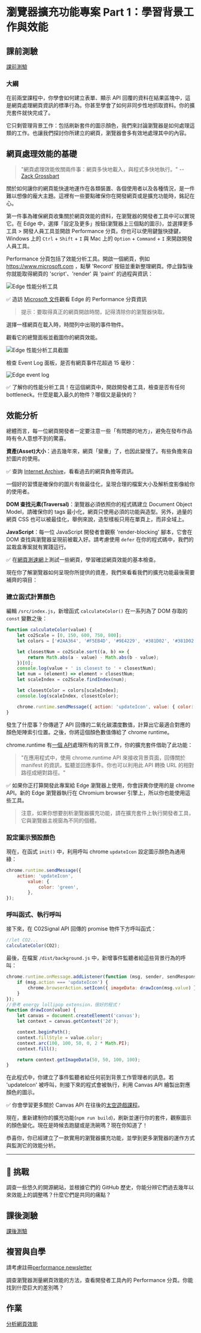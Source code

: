 # 瀏覽器擴充功能專案 Part 1：學習背景工作與效能

## 課前測驗

[課前測驗](https://ashy-river-0debb7803.1.azurestaticapps.net/quiz/27?loc=zh_tw)

### 大綱

在前兩堂課程中，你學會如何建立表單、顯示 API 回覆的資料在結果區塊中，這是網頁處理網頁資訊的標準行為。你甚至學會了如何非同步性地抓取資料。你的擴充套件就快完成了。

它只剩管理背景工作：包括刷新套件的圖示顏色，我們來討論瀏覽器是如何處理這類的工作。也讓我們探討你所建立的網頁，瀏覽器會多有效地處理其中的內容。

## 網頁處理效能的基礎

> "網頁處理效能攸關兩件事：網頁多快地載入，與程式多快地執行。" -- [Zack Grossbart](https://www.smashingmagazine.com/2012/06/javascript-profiling-chrome-developer-tools/)

關於如何讓你的網頁能快速地運作在各類裝置、各個使用者以及各種情況，是一件難以想像的龐大主題。這裡有一些要點確保你在開發網頁或是擴充功能時，銘記在心。

第一件事為確保網頁收集關於網頁效能的資料，在瀏覽器的開發者工具中可以實現它。在 Edge 中，選擇「設定及更多」按鈕(瀏覽器上三個點的圖示)，並選擇更多工具 > 開發人員工具並開啟 Performance 分頁。你也可以使用鍵盤快捷鍵，Windows 上的 `Ctrl` + `Shift` + `I` 與 Mac 上的 `Option` + `Command` + `I` 來開啟開發人員工具。

Performance 分頁包括了效能分析工具。開啟一個網頁，例如 https://www.microsoft.com ，點擊 'Record' 按鈕並重新整理網頁。停止錄製後你就能取得網頁的 'script'、'render' 與 'paint' 的過程與資訊：

![Edge 性能分析工具](../images/profiler.png)

✅ 造訪 [Microsoft 文件](https://docs.microsoft.com/microsoft-edge/devtools-guide/performance/?WT.mc_id=academic-77807-sagibbon)觀看 Edge 的 Performance 分頁資訊

> 提示：要取得真正的網頁開啟時間，記得清除你的瀏覽器快取。

選擇一樣網頁在載入時，時間列中出現的事件物件。

觀看它的總覽面板並截圖你的網頁效能。

![Edge 性能分析工具截圖](../images/snapshot.png)

檢查 Event Log 面板，是否有網頁事件花超過 15 毫秒：

![Edge event log](../images/log.png)

✅ 了解你的性能分析工具！在這個網頁中，開啟開發者工具，檢查是否有任何 bottleneck。什麼是載入最久的物件？哪個又是最快的？

## 效能分析

總體而言，每一位網頁開發者一定要注意一些「有問題的地方」，避免在發布作品時有令人意想不到的驚喜。

**資產(Asset)大小**：過去幾年來，網頁「變重」了，也因此變慢了。有些負擔來自於圖片的使用。

✅ 查詢 [Internet Archive](https://httparchive.org/reports/page-weight)，看看過去的網頁負擔等資訊。

一個好的習慣是確保你的圖片有做最佳化，呈現合理的檔案大小及解析度影像給你的使用者。

**DOM 查找元素(Traversal)**：瀏覽器必須依照你的程式碼建立 Document Object Model，請確保你的 tags 最小化，網頁只使用必須的功能與造型。另外，過量的網頁 CSS 也可以被最佳化，舉例來說，造型樣板只用在單頁上，而非全域上。

**JavaScript**：每一位 JavaScript 開發者會觀察 'render-blocking' 腳本，它會在 DOM 查找與瀏覽器呈現前被載入好。請考慮使用 `defer` 在你的程式碼中，我們的盆栽盒專案就有實踐這行。

✅ 在[網頁測速網](https://www.webpagetest.org/)上測試一些網頁，學習確認網頁效能的基本檢查。

現在你了解瀏覽器如何呈現你所提供的資產，我們來看看我們的擴充功能最後需要補齊的項目：

### 建立函式計算顏色

編輯 `/src/index.js`，新增函式 `calculateColor()` 在一系列為了 DOM 存取的 `const` 變數之後：

```JavaScript
function calculateColor(value) {
	let co2Scale = [0, 150, 600, 750, 800];
	let colors = ['#2AA364', '#F5EB4D', '#9E4229', '#381D02', '#381D02'];

	let closestNum = co2Scale.sort((a, b) => {
		return Math.abs(a - value) - Math.abs(b - value);
	})[0];
	console.log(value + ' is closest to ' + closestNum);
	let num = (element) => element > closestNum;
	let scaleIndex = co2Scale.findIndex(num);

	let closestColor = colors[scaleIndex];
	console.log(scaleIndex, closestColor);

	chrome.runtime.sendMessage({ action: 'updateIcon', value: { color: closestColor } });
}
```

發生了什麼事？你傳遞了 API 回傳的二氧化碳濃度數值，計算出它最適合對應的顏色矩陣索引位置。之後，你將這個顏色數值傳給了 chrome runtime。

chrome.runtime 有[一個 API](https://developer.chrome.com/extensions/runtime)處理所有的背景工作，你的擴充套件借助了此功能：

> "在應用程式中，使用 chrome.runtime API 來接收背景頁面，回傳關於 manifest 的資訊，監聽並回應事件。你也可以利用此 API 轉換 URL 的相對路徑成絕對路徑。"

✅ 如果你正打算開發此專案給 Edge 瀏覽器上使用，你會訝異你使用的是 chrome API。新的 Edge 瀏覽器執行在 Chromium browser 引擎上，所以你也能使用這些工具。

> 注意，如果你想要剖析瀏覽器擴充功能，請在擴充套件上執行開發者工具，它與瀏覽器主視窗為不同的個體。

### 設定圖示預設顏色

現在，在函式 `init()` 中，利用呼叫 chrome `updateIcon` 設定圖示顏色為通用綠：

```JavaScript
chrome.runtime.sendMessage({
	action: 'updateIcon',
		value: {
			color: 'green',
		},
});
```
### 呼叫函式、執行呼叫

接下來，在 C02Signal API 回傳的 promise 物件下方呼叫函式：

```JavaScript
//let CO2...
calculateColor(CO2);
```
最後，在檔案 `/dist/background.js` 中，新增事件監聽者給這些背景行為的呼叫：

```JavaScript
chrome.runtime.onMessage.addListener(function (msg, sender, sendResponse) {
	if (msg.action === 'updateIcon') {
		chrome.browserAction.setIcon({ imageData: drawIcon(msg.value) });
	}
});
//參考 energy lollipop extension，很好的程式！
function drawIcon(value) {
	let canvas = document.createElement('canvas');
	let context = canvas.getContext('2d');

	context.beginPath();
	context.fillStyle = value.color;
	context.arc(100, 100, 50, 0, 2 * Math.PI);
	context.fill();

	return context.getImageData(50, 50, 100, 100);
}
```
在此程式中，你建立了事件監聽者給任何前到背景工作管理者的訊息。若 'updateIcon' 被呼叫，則接下來的程式會被執行，利用 Canvas API 繪製出對應顏色的圖示。

✅ 你會學習更多關於 Canvas API 在往後的[太空遊戲課程](../../../6-space-game/2-drawing-to-canvas/translations/README.zh-tw.md)。

現在，重新建制你的擴充功能(`npm run build`)，刷新並運行你的套件，觀察圖示的顏色變化。現在是時候去跑腿或是洗碗嗎？現在你知道了！

恭喜你，你已經建立了一款實用的瀏覽器擴充功能，並學到更多瀏覽器的運作方式與監測它的效能分析。

---

## 🚀 挑戰

調查一些悠久的開源網站，並根據它們的 GitHub 歷史，你能分辨它們過去幾年以來效能上的調整嗎？什麼它們是共同的痛點？

## 課後測驗

[課後測驗](https://ashy-river-0debb7803.1.azurestaticapps.net/quiz/28?loc=zh_tw)

## 複習與自學

請考慮註冊[performance newsletter](https://perf.email/)

調查瀏覽器測量網頁效能的方法，查看開發者工具內的 Performance 分頁。你能找到什麼巨大的差別嗎？

## 作業

[分析網頁效能](assignment.zh-tw.md)

